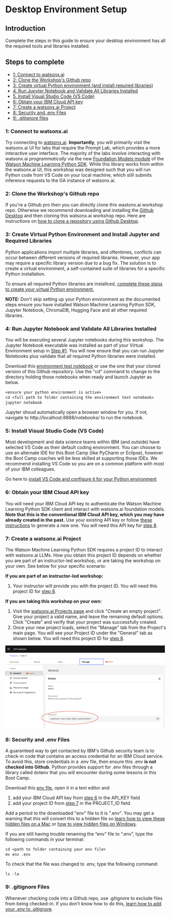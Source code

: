 # Desktop Environment Setup

## Introduction
Complete the steps in this guide to ensure your desktop environment has all the required tools and libraries installed.

## Steps to complete
- [1: Connect to watsonx.ai](#connect-to-watsonxai)
- [2: Clone the Workshop's Github repo](#clone-watsonxai-repo)
- [3: Create virtual Python environment (and install required libraries)](#virtual-environment)
- [4. Run Jupyter Notebook and Validate All Libraries Installed](#jupyter-notebook)
- [5. Install Visual Studio Code (VS Code)](#vs-code)
- [6: Obtain your IBM Cloud API key](#obtain-api-key)
- [7: Create a watsonx.ai Project](#create-project)
- [8: Security and .env Files](#environment-files)
- [9: .gitignore files](#gitignore)

### 1: Connect to watsonx.ai <a id="connect-to-watsonxai"></a>
Try connecting to [watsonx.ai](https://dataplatform.cloud.ibm.com/wx/). **Importantly**, you will primarily visit the watsonx.ai UI for labs that require the Prompt Lab, which provides a more interactive user interface. The majority of the labs involve interacting with watsonx.ai *programmatically* via the new [Foundation Models module](https://ibm.github.io/watson-machine-learning-sdk/foundation_models.html) of the [Watson Machine Learning Python SDK](https://pypi.org/project/ibm-watson-machine-learning/). While this library works from within the watsonx.ai UI, this workshop was designed such that you will run Python code from VS Code on your local machine, which still submits inference requests to the GA instance of watsonx.ai.

### 2: Clone the Workshop's Github repo <a id="clone-watsonxai-repo"></a>
If you're a Github pro then you can directly clone this wastonx.ai workshop repo.  Otherwise we recommend downloading and installing the [Github Desktop](https://desktop.github.com/) and then cloning this watsonx.ai workshop repo. Here are instructions on [how to clone a repository using Github Desktop](https://docs.github.com/en/desktop/contributing-and-collaborating-using-github-desktop/adding-and-cloning-repositories/cloning-a-repository-from-github-to-github-desktop).

### 3: Create Virtual Python Environment and Install Jupyter and Required Libraries <a id="virtual-environment"></a>
Python applications import multiple libraries, and oftentimes, conflicts can occur between different versions of required libraries.  However, your app may require a specific library version due to a bug fix.  The solution is to create a virtual environment, a self-contained suite of libraries for a specific Python installation.

To ensure all required Python libraries are installced, [complete these steps to create your virtual Python environment.](create-virtual-python-environment.md)

**NOTE:** Don't skip setting up your Python environment as the documented steps ensure you have installed Watson Machine Learning Python SDK, Jupyter Notebook, ChromaDB, Hugging Face and all other required libraries.

### 4: Run Jupyter Notebook and Validate All Libraries Installed<a id="jupyter-notebook"></a>
You will be executing several Jupyter notebooks during this workshop.  The Jupyter Notebook executable was installed as part of your Virtual Environment setup in [Step #1](create-virtual-python-environment.md).   You will now ensure that you can run Jupyter Notebooks plus validate that all required Python libraries were installed.

Download this [environment test notebook](./environment-test.ipynb) or use the one that your cloned version of this Github repository.  Use the "cd" command to change to the directory holding those notebooks when ready and launch Jupyter as below.

```
<ensure your python environment is active>
cd <full path to folder containing the environment test notebook>
jupyter notebook
```

Jupyter shoud automatically open a browser window for you.  If not, navigate to http://localhost:8888/notebooks/ to run the notebook.

### 5: Install Visual Studio Code (VS Code) <a id="vs-code"></a>
Most development and data science teams within IBM (and outside) have selected VS Code as their default coding environment.  You can choose to use an alternate IDE for this Boot Camp (like PyCharm or Eclipse), however the Boot Camp coaches will be less skilled at supporting those IDEs.  We recommend installing VS Code so you are on a common platform with most of your IBM colleagues.

Go here to [install VS Code and configure it for your Python environment](vs-code.md)

### 6: Obtain your IBM Cloud API key <a id="obtain-api-key"></a>
You will need your IBM Cloud API key to authenticate the Watson Machine Learning Python SDK client and interact with watsonx.ai foundation models. **Note that this is the conventional IBM Cloud API key, which you may have already created in the past.** Use your existing API key or follow [these instructions](https://cloud.ibm.com/docs/account?topic=account-userapikey&interface=ui#create_user_key) to generate a new one. You will need this API key for [step 8](#environment-files).

### 7: Create a watsonx.ai Project <a id="create-project"></a>
The Watson Machine Learning Python SDK requires a project ID to interact with watsonx.ai LLMs. How you obtain this project ID depends on whether you are part of an instructor-led workshop, or are taking the workshop on your own. See below for your specific scenario:

**If you are part of an instructor-led workshop:**
1. Your instructor will provide you with the project ID. You will need this project ID for [step 8](#environment-files).

**If you are taking this workshop on your own:**
1. Visit the [watsonx.ai Projects page](https://dataplatform.cloud.ibm.com/projects/?context=wx) and click "Create an empty project". Give your project a valid name, and leave the remaining default options. Click "Create" and verify that your project was successfully created.
2. Once your new project loads, select the "Manage" tab from the Project's main page. You will see your Project ID under the "General" tab as shown below. You will need this project ID for [step 8](#environment-files).

<p align="left">
  <img src="images/environment-get-project-id.png" width="500"/>
</p>

### 8: Security and .env Files<a id="environment-files"></a>
A guaranteed way to get contacted by IBM's Github security team is to check-in code that contains an access credential for an IBM Cloud service.  To avoid this, store credentials in a .env file, then ensure this .env **is not checked into Github.**  Python provides support for .env files through a library called dotenv that you will encounter during some lessons in this Boot Camp.

Download this [env file](./env), open it in a text editor and 
1. add your IBM Cloud API key from [step 6](#obtain-api-key) in the API_KEY field
2. add your project ID from [step 7](#create-project) in the PROJECT_ID field

Add a period to the downloaded "env" file to it is ".env".  You may get a warning that this will convert this to a hidden file so [learn how to view these hidden files on a Mac](https://www.macworld.com/article/671158/how-to-show-hidden-files-on-a-mac.html) or [how to view hidden files on Windows](https://support.microsoft.com/en-us/windows/view-hidden-files-and-folders-in-windows-97fbc472-c603-9d90-91d0-1166d1d9f4b5).

If you are still having trouble renaming the “env” file to “.env”, type the following commands in your terminal:
```
cd <path to folder containing your env file>
mv env .env
```
To check that the file was changed to .env, type the following command: 
```
ls -la 
```

### 9: .gitignore Files <a id="gitignore"></a>
Whenever checking code into a Github repo, use .gitignore to exclude files from being checked-in.  If you don't know how to do this, [learn how to add your .env to .gitignore](https://salferrarello.com/add-env-to-gitignore/).
